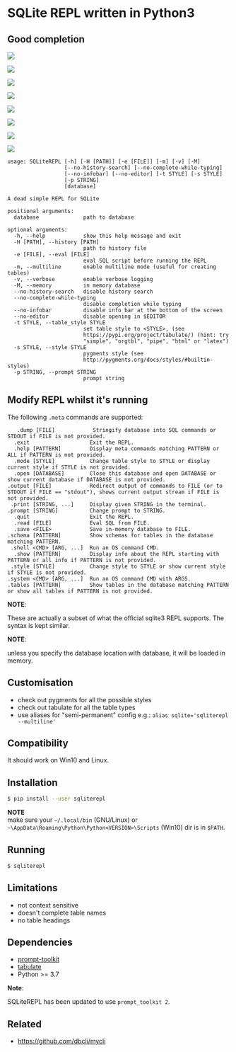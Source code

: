 # SQLite REPL written in Python3

## Good completion

![](https://raw.githubusercontent.com/nl253/SQLiteREPL/master/screens/6.png)

![](https://raw.githubusercontent.com/nl253/SQLiteREPL/master/screens/1.png)

![](https://raw.githubusercontent.com/nl253/SQLiteREPL/master/screens/2.png)

![](https://raw.githubusercontent.com/nl253/SQLiteREPL/master/screens/3.png)

![](https://raw.githubusercontent.com/nl253/SQLiteREPL/master/screens/7.png)

![](https://raw.githubusercontent.com/nl253/SQLiteREPL/master/screens/8.png)

![](https://raw.githubusercontent.com/nl253/SQLiteREPL/master/screens/9.png)

![](https://raw.githubusercontent.com/nl253/SQLiteREPL/master/screens/10.png)

```
usage: SQLiteREPL [-h] [-H [PATH]] [-e [FILE]] [-m] [-v] [-M]
                  [--no-history-search] [--no-complete-while-typing]
                  [--no-infobar] [--no-editor] [-t STYLE] [-s STYLE]
                  [-p STRING]
                  [database]

A dead simple REPL for SQLite

positional arguments:
  database              path to database

optional arguments:
  -h, --help            show this help message and exit
  -H [PATH], --history [PATH]
                        path to history file
  -e [FILE], --eval [FILE]
                        eval SQL script before running the REPL
  -m, --multiline       enable multiline mode (useful for creating tables)
  -v, --verbose         enable verbose logging
  -M, --memory          in memory database
  --no-history-search   disable history search
  --no-complete-while-typing
                        disable completion while typing
  --no-infobar          disable info bar at the bottom of the screen
  --no-editor           disable opening in $EDITOR
  -t STYLE, --table_style STYLE
                        set table style to <STYLE>, (see
                        https://pypi.org/project/tabulate/) (hint: try
                        "simple", "orgtbl", "pipe", "html" or "latex")
  -s STYLE, --style STYLE
                        pygments style (see
                        http://pygments.org/docs/styles/#builtin-styles)
  -p STRING, --prompt STRING
                        prompt string
```

## Modify REPL whilst it's running  

The following `.meta` commands are supported:

```
   .dump [FILE]            Stringify database into SQL commands or STDOUT if FILE is not provided.
  .exit                   Exit the REPL.
  .help [PATTERN]         Display meta commands matching PATTERN or ALL if PATTERN is not provided.
  .mode [STYLE]           Change table style to STYLE or display current style if STYLE is not provided.
  .open [DATABASE]        Close this database and open DATABASE or show current database if DATABASE is not provided.
.output [FILE]            Redirect output of commands to FILE (or to STDOUT if FILE == "stdout"), shows current output stream if FILE is not provided.
 .print [STRING, ...]     Display given STRING in the terminal.
.prompt [STRING]          Change prompt to STRING.
  .quit                   Exit the REPL.
  .read [FILE]            Eval SQL from FILE.
  .save <FILE>            Save in-memory database to FILE.
.schema [PATTERN]         Show schemas for tables in the database matching PATTERN.
 .shell <CMD> [ARG, ...]  Run an OS command CMD.
  .show [PATTERN]         Display info about the REPL starting with PATTERN or all info if PATTERN is not provided.
 .style [STYLE]           Change style to STYLE or show current style if STYLE is not provided.
.system <CMD> [ARG, ...]  Run an OS command CMD with ARGS.
.tables [PATTERN]         Show tables in the database matching PATTERN or show all tables if PATTERN is not provided.
```

**NOTE**:

These are actually a subset of what the official sqlite3 REPL supports. The syntax is kept similar.

**NOTE**:

unless you specify the database location with database, it will be
loaded in memory.

## Customisation

- check out pygments for all the possible styles
- check out tabulate for all the table types
- use aliases for "semi-permanent" config e.g.: `alias sqlite='sqliterepl --multiline'`

## Compatibility

It should work on Win10 and Linux.

## Installation

```sh
$ pip install --user sqliterepl
```

**NOTE** <br>
make sure your `~/.local/bin` (GNU/Linux) or `~\AppData\Roaming\Python\Python<VERSION>\Scripts` (Win10) dir is in `$PATH`.

## Running

```sh
$ sqliterepl
```

## Limitations

-   not context sensitive
-   doesn't complete table names
-   no table headings

## Dependencies

- [prompt-toolkit](https://github.com/jonathanslenders/python-prompt-toolkit)
- [tabulate](https://pypi.org/project/tabulate/)
- Python >= 3.7

**Note**:

SQLiteREPL has been updated to use `prompt_toolkit 2`.

## Related

-   <https://github.com/dbcli/mycli>

